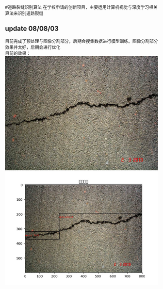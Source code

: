 #道路裂缝识别算法
在学校申请的创新项目，主要运用计算机视觉与深度学习相关算法来识别道路裂缝


## update 08/08/03
目前完成了预处理与图像分割部分，后期会搜集数据进行模型训练。图像分割部分效果并太好，后期会进行优化<br />
目前的效果：
![](test_img/timg.jpg)
![](result/timg.jpeg)